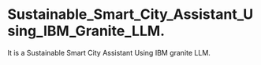 # Sustainable_Smart_City_Assistant_Using_IBM_Granite_LLM.
It is a Sustainable Smart City Assistant Using IBM granite LLM.

